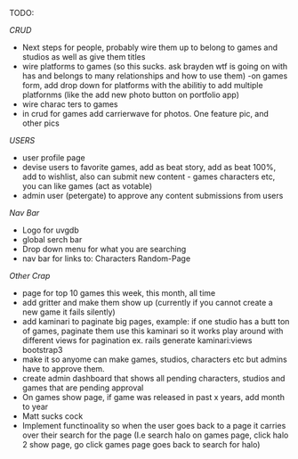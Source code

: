TODO:

*CRUD*
- Next steps for people, probably wire them up to belong to games and studios as well as give them titles
- wire platforms to games (so this sucks.  ask brayden wtf is going on with has and belongs to many relationships and how to use them)
-on games form, add drop down for platforms with the abilitiy to add multiple platfornms (like the add new photo button on portfolio app)
- wire charac ters to games
- in crud for games add carrierwave for photos.  One feature pic, and other pics

*USERS*
- user profile page
- devise users to favorite games, add as beat story, add as beat 100%,  add to wishlist, also can submit new content - games characters etc,   you can like games (act as votable)
- admin user (petergate) to approve any content submissions from users

*Nav Bar*
- Logo for uvgdb
- global serch bar
- Drop down menu for what you are searching
- nav bar for links to: Characters Random-Page

*Other Crap*
- page for top 10 games this week, this month, all time
- add gritter and make them show up (currently if you cannot create a new game it fails silently)
- add kaminari to paginate big pages, example: if one studio has a butt ton of games, paginate them   use this kaminari so it works     play around with different views for pagination ex. rails generate kaminari:views bootstrap3
- make it so anyome can make games, studios, characters etc but admins have to approve them.
- create admin dashboard that shows all pending characters, studios and games that are pending approval
- On games show page, if game was released in past x years, add month to year
- Matt sucks cock
- Implement functinoality so when the user goes back to a page it carries over their search for the page (I.e search halo on games page, click halo 2 show page, go click games page goes back to search for halo)